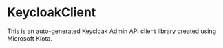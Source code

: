 # KeycloakClient

This is an auto-generated Keycloak Admin API client library created using Microsoft Kiota.
